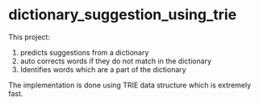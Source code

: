 # dictionary_suggestion_using_trie
This project:
1. predicts suggestions from a dictionary
2. auto corrects words if they do not match in the dictionary
3. Identifies words which are a part of the dictionary

The implementation is done using TRIE data structure which is extremely fast.
